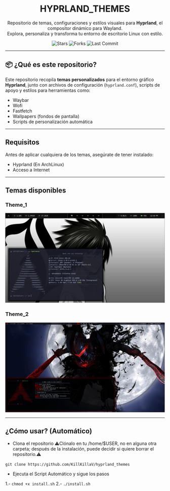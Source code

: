 <h1 align="center">HYPRLAND_THEMES</h1>

<p align="center">
  Repositorio de temas, configuraciones y estilos visuales para <strong>Hyprland</strong>, el compositor dinámico para Wayland.<br>
  Explora, personaliza y transforma tu entorno de escritorio Linux con estilo.
</p>

<p align="center">
  <img src="https://img.shields.io/github/stars/KillKillaV/hyprland_themes?style=flat-square" alt="Stars">
  <img src="https://img.shields.io/github/forks/KillKillaV/hyprland_themes?style=flat-square" alt="Forks">
  <img src="https://img.shields.io/github/last-commit/KillKillaV/hyprland_themes?style=flat-square" alt="Last Commit">
</p>


---

## 📦 ¿Qué es este repositorio?

Este repositorio recopila **temas personalizados** para el entorno gráfico **Hyprland**, junto con archivos de configuración (`hyprland.conf`), scripts de apoyo y estilos para herramientas como:

-  Waybar
-  Wofi
-  Fastfetch
-  Wallpapers (fondos de pantalla)
-  Scripts de personalización automática

---

## Requisitos

Antes de aplicar cualquiera de los temas, asegúrate de tener instalado:

- Hyprland (En ArchLinux)
- Acceso a Internet

---

## Temas disponibles

### Theme_1
<p align="center">
  <img src="https://github.com/KillKillaV/hyprland_themes/blob/main/pictures/theme_1.png" width="1000px"/>
</p>

### Theme_2
<p align="center">
  <img src="https://github.com/KillKillaV/hyprland_themes/blob/main/pictures/theme_2.png" width="1000px"/>
</p>

---

## ¿Cómo usar? (Automático)

- Clona el repositorio
⚠️Clónalo en tu /home/$USER, no en alguna otra carpeta; después de la instalación, puede decidir si quiere borrar el repositorio.⚠️


`git clone https://github.com/KillKillaV/hyprland_themes`
- Ejecuta el Script Automático y sigue los pasos

1.- `chmod +x install.sh`
2.- `./install.sh`
